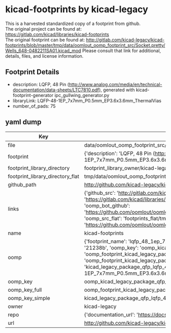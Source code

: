# kicad-footprints by kicad-legacy  
This is a harvested standardized copy of a footprint from github.  
The original project can be found at:  
https://gitlab.com/kicad/libraries/kicad-footprints  
The original footprint can be found at:
http://gitlab.com/kicad-legacy/kicad-footprints/blob/master/tmp/data/oomlout_oomp_footprint_src/Socket.pretty/Wells_648-0482211SA01.kicad_mod
Please consult that link for additional, details, files, and license information.  
## Footprint Details
* description: LQFP, 48 Pin (http://www.analog.com/media/en/technical-documentation/data-sheets/LTC7810.pdf), generated with kicad-footprint-generator ipc_gullwing_generator.py  
* libraryLink: LQFP-48-1EP_7x7mm_P0.5mm_EP3.6x3.6mm_ThermalVias  
* number_of_pads: 75  
## yaml dump  
| Key | Value |  
| --- | --- |  
| file | data/oomlout_oomp_footprint_src/kicad-footprints/Package_QFP.pretty/LQFP-48-1EP_7x7mm_P0.5mm_EP3.6x3.6mm_ThermalVias.kicad_mod |  
| footprint | {'description': 'LQFP, 48 Pin (http://www.analog.com/media/en/technical-documentation/data-sheets/LTC7810.pdf), generated with kicad-footprint-generator ipc_gullwing_generator.py', 'libraryLink': 'LQFP-48-1EP_7x7mm_P0.5mm_EP3.6x3.6mm_ThermalVias', 'number_of_pads': 75} |  
| footprint_library_directory | footprint_library_owner/kicad-legacy_kicad-footprints |  
| footprint_library_directory_flat | tmp/data/oomlout_oomp_footprint_src/footprints_flat/kicad_legacy_package_qfp_lqfp_48_1ep_7x7mm_p0_5mm_ep3_6x3_6mm_thermalvias/working |  
| github_path | http://github.com/kicad-legacy/kicad-footprints/blob/master/tmp/data/oomlout_oomp_footprint_src/Package_QFP.pretty/LQFP-48-1EP_7x7mm_P0.5mm_EP3.6x3.6mm_ThermalVias.kicad_mod |  
| links | {'github_src': 'http://gitlab.com/kicad-legacy/kicad-footprints/blob/master/tmp/data/oomlout_oomp_footprint_src/Socket.pretty/Wells_648-0482211SA01.kicad_mod', 'github_src_repo': 'https://gitlab.com/kicad/libraries/kicad-footprints', 'oomp_bot': 'tmp/data/oomlout_oomp_footprint_src/footprints/kicad_legacy_package_qfp_lqfp_48_1ep_7x7mm_p0_5mm_ep3_6x3_6mm_thermalvias/working', 'oomp_bot_github': 'https://github.com/oomlout/oomlout_oomp_footprint_bot/tree/main/tmp/data/oomlout_oomp_footprint_src/footprints/kicad_legacy_package_qfp_lqfp_48_1ep_7x7mm_p0_5mm_ep3_6x3_6mm_thermalvias/working', 'oomp_src_flat': 'footprints_flat/tmp/data/oomlout_oomp_footprint_src/footprints_flat/kicad_legacy_package_qfp_lqfp_48_1ep_7x7mm_p0_5mm_ep3_6x3_6mm_thermalvias/working', 'oomp_src_flat_github': 'https://github.com/oomlout/oomlout_oomp_footprint_src/tree/main/tmp/data/oomlout_oomp_footprint_src/footprints_flat/kicad_legacy_package_qfp_lqfp_48_1ep_7x7mm_p0_5mm_ep3_6x3_6mm_thermalvias/working'} |  
| name | kicad-footprints |  
| oomp | {'footprint_name': 'lqfp_48_1ep_7x7mm_p0_5mm_ep3_6x3_6mm_thermalvias', 'library_name': 'package_qfp', 'md5': '21238ba270199a47420fcb06e7acb7b0', 'md5_10': '21238ba270', 'md5_5': '21238', 'md5_6': '21238b', 'oomp_key': 'oomp_kicad_legacy_package_qfp_lqfp_48_1ep_7x7mm_p0_5mm_ep3_6x3_6mm_thermalvias', 'oomp_key_extra': 'oomp_footprint_kicad_legacy_package_qfp_lqfp_48_1ep_7x7mm_p0_5mm_ep3_6x3_6mm_thermalvias', 'oomp_key_full': 'oomp_footprint_kicad_legacy_package_qfp_lqfp_48_1ep_7x7mm_p0_5mm_ep3_6x3_6mm_thermalvias_21238b', 'oomp_key_simple': 'kicad_legacy_package_qfp_lqfp_48_1ep_7x7mm_p0_5mm_ep3_6x3_6mm_thermalvias', 'original_filename': 'data/oomlout_oomp_footprint_src/kicad-footprints/Package_QFP.pretty/LQFP-48-1EP_7x7mm_P0.5mm_EP3.6x3.6mm_ThermalVias.kicad_mod', 'owner_name': 'kicad_legacy'} |  
| oomp_key | oomp_kicad_legacy_package_qfp_lqfp_48_1ep_7x7mm_p0_5mm_ep3_6x3_6mm_thermalvias |  
| oomp_key_full | oomp_footprint_kicad_legacy_package_qfp_lqfp_48_1ep_7x7mm_p0_5mm_ep3_6x3_6mm_thermalvias |  
| oomp_key_simple | kicad_legacy_package_qfp_lqfp_48_1ep_7x7mm_p0_5mm_ep3_6x3_6mm_thermalvias |  
| owner | kicad-legacy |  
| repo | {'documentation_url': 'https://docs.github.com/rest/repos/repos#get-a-repository', 'message': 'Not Found'} |  
| url | http://github.com/kicad-legacy/kicad-footprints |  

